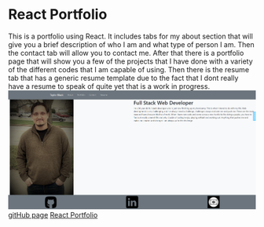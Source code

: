 # React Portfolio
This is a portfolio using React. It includes tabs for my about section that will give you a brief description of who I am and what type of person I am. Then the contact tab will allow you to contact me. After that there is a portfolio page that will show you a few of the projects that I have done with a variety of the different codes that I am capable of using. Then there is the resume tab that has a generic resume template due to the fact that I dont really have a resume to speak of quite yet that is a work in progress.
[![React Portfolio](./src/assets/images/reactScreenShot.png)]()
[gitHub page]()
[React Portfolio]()
